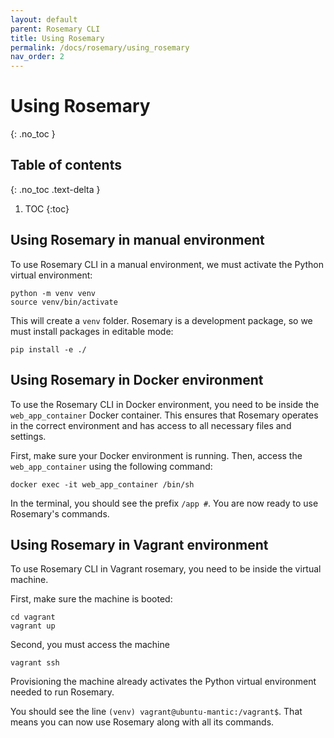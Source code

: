 ```yaml
---
layout: default
parent: Rosemary CLI
title: Using Rosemary
permalink: /docs/rosemary/using_rosemary
nav_order: 2
---
```


# Using Rosemary
{: .no_toc }

## Table of contents
{: .no_toc .text-delta }

1. TOC
{:toc}

## Using Rosemary in manual environment

To use Rosemary CLI in a manual environment, we must activate the Python virtual environment:

```
python -m venv venv
source venv/bin/activate
```

This will create a `venv` folder. Rosemary is a development package, so we must install packages in editable mode:

```
pip install -e ./
```

## Using Rosemary in Docker environment

To use the Rosemary CLI in Docker environment, you need to be inside the `web_app_container` Docker container. This ensures that Rosemary operates in the correct environment and has access to all necessary files and settings.

First, make sure your Docker environment is running. Then, access the `web_app_container` using the following command:

```
docker exec -it web_app_container /bin/sh
```

In the terminal, you should see the prefix `/app #`. You are now ready to use Rosemary's commands.

## Using Rosemary in Vagrant environment

To use Rosemary CLI in Vagrant rosemary, you need to be inside the virtual machine.

First, make sure the machine is booted:

```
cd vagrant
vagrant up
```

Second, you must access the machine

```
vagrant ssh
```

Provisioning the machine already activates the Python virtual environment needed to run Rosemary.

You should see the line `(venv) vagrant@ubuntu-mantic:/vagrant$`. That means you can now use Rosemary along with all its commands.